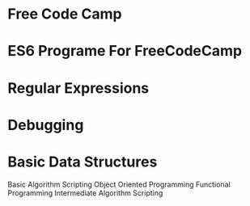 # Free Code Camp
# ES6 Programe For FreeCodeCamp
# Regular Expressions
# Debugging
# Basic Data Structures
Basic Algorithm Scripting
Object Oriented Programming
Functional Programming
Intermediate Algorithm Scripting